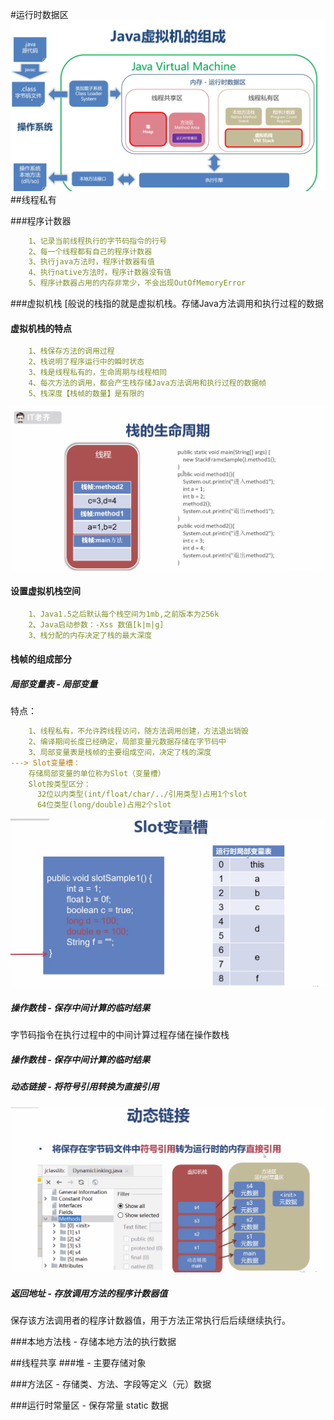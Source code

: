 #运行时数据区
![](../../images/jvm-memory.png)
##线程私有

###程序计数器
```yaml
    1、记录当前线程执行的字节码指令的行号 
    2、每一个线程都有自己的程序计数器 
    3、执行java方法时，程序计数器有值
    4、执行native方法时，程序计数器没有值
    5、程序计数器占用的内存非常少，不会出现OutOfMemoryError
```
###虚拟机栈
[般说的栈指的就是虚拟机栈。存储Java方法调用和执行过程的数据
#### 虚拟机栈的特点
```yaml
    1、栈保存方法的调用过程
    2、栈说明了程序运行中的瞬时状态
    3、栈是线程私有的，生命周期与线程相同
    4、每次方法的调用，都会产生栈存储Java方法调用和执行过程的数据帧
    5、栈深度【栈帧的数量】是有限的
```
![](../../images/jvm-stack-frame.png)
#### 设置虚拟机栈空间
```yaml
    1、Java1.5之后默认每个栈空间为1mb,之前版本为256k
    2、Java启动参数：-Xss 数值[k|m|g]
    3、栈分配的内存决定了栈的最大深度
```
#### 栈帧的组成部分
##### 局部变量表 - 局部变量
特点：
```yaml
    1、线程私有，不允许跨线程访问，随方法调用创建，方法退出销毁
    2、编译期间长度已经确定，局部变量元数据存储在字节码中
    3、局部变量表是栈帧的主要组成空间，决定了栈的深度
---> Slot变量槽：
    存储局部变量的单位称为Slot（变量槽）
    Slot按类型区分：
      32位以内类型(int/float/char/../引用类型)占用1个slot
      64位类型(long/double)占用2个slot
```
![](../../images/jvm-slot.png)
##### 操作数栈 - 保存中间计算的临时结果
字节码指令在执行过程中的中间计算过程存储在操作数栈

##### 操作数栈 - 保存中间计算的临时结果
##### 动态链接 - 将符号引用转换为直接引用
![](../../images/jvm-DynamicLinking.png)
##### 返回地址 - 存放调用方法的程序计数器值
保存该方法调用者的程序计数器值，用于方法正常执行后后续继续执行。

###本地方法栈 - 存储本地方法的执行数据

##线程共享
###堆 - 主要存储对象

###方法区 - 存储类、方法、字段等定义（元）数据

###运行时常量区 - 保存常量 static 数据
